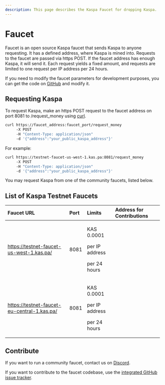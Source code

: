 ```yaml
---
description: This page describes the Kaspa Faucet for dropping Kaspa.
---
```


# Faucet

Faucet is an open source Kaspa faucet that sends Kaspa to anyone requesting. It has a defined address, where Kaspa is mined into. Requests to the faucet are passed via https POST. If the faucet address has enough Kaspa, it will send it. Each request yields a fixed amount, and requests are limited to one request per IP address per 24 hours.

If you need to modify the faucet parameters for development purposes, you can get the code on [GitHub](https://github.com/kaspanet/faucet) and modify it.

## Requesting Kaspa

To request Kaspa, make an https POST request to the faucet address on port 8081 to /request\_money using [curl](https://curl.haxx.se/).

```bash
curl https://faucet_address:faucet_port/request_money
     -X POST
     -H "Content-Type: application/json"
     -d '{"address":"your_public_kaspa_address"}'
```

For example:

```bash
curl https://testnet-faucet-us-west-1.kas.pa:8081/request_money
     -X POST
     -H "Content-Type: application/json"
     -d '{"address":"your_public_kaspa_address"}'
```

You may request Kaspa from one of the community faucets, listed below.

## List of Kaspa Testnet Faucets

<table>
  <thead>
    <tr>
      <th style="text-align:left">Faucet URL</th>
      <th style="text-align:left">Port</th>
      <th style="text-align:left">Limits</th>
      <th style="text-align:left">Address for Contributions</th>
    </tr>
  </thead>
  <tbody>
    <tr>
      <td style="text-align:left"><a href="https://testnet-faucet-us-west-1.kas.pa/">https://testnet-faucet-us-west-1.kas.pa/</a>
      </td>
      <td style="text-align:left">8081</td>
      <td style="text-align:left">
        <p>KAS 0.0001</p>
        <p>per IP address</p>
        <p>per 24 hours</p>
      </td>
      <td style="text-align:left"></td>
    </tr>
    <tr>
      <td style="text-align:left"><a href="https://testnet-faucet-eu-central-1.kas.pa/">https://testnet-faucet-eu-central-1.kas.pa/</a>
      </td>
      <td style="text-align:left">8081</td>
      <td style="text-align:left">
        <p>KAS 0.0001</p>
        <p>per IP address</p>
        <p>per 24 hours</p>
      </td>
      <td style="text-align:left"></td>
    </tr>
  </tbody>
</table>

## Contribute

If you want to run a community faucet, contact us on [Discord](https://discord.gg/WmGhhzk).

If you want to contribute to the faucet codebase, use the [integrated GitHub issue tracker](https://github.com/kaspanet/faucet/issues).

